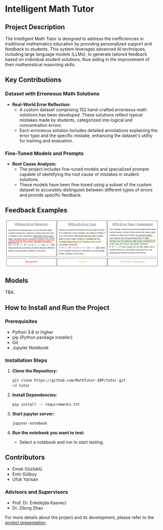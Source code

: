 # Intelligent Math Tutor

## Project Description

The Intelligent Math Tutor is designed to address the inefficiencies in traditional mathematics education by providing personalized support and feedback to students. This system leverages advanced AI techniques, including large language models (LLMs), to generate tailored feedback based on individual student solutions, thus aiding in the improvement of their mathematical reasoning skills.

## Key Contributions

### Dataset with Erroneous Math Solutions
- **Real-World Error Reflection:**
  - A custom dataset comprising 152 hand-crafted erroneous math solutions has been developed. These solutions reflect typical mistakes made by students, categorized into logical and concentration errors.
  - Each erroneous solution includes detailed annotations explaining the error type and the specific mistake, enhancing the dataset's utility for training and evaluation.

### Fine-Tuned Models and Prompts
- **Root Cause Analysis:**
  - The project includes fine-tuned models and specialized prompts capable of identifying the root cause of mistakes in student solutions.
  - These models have been fine-tuned using a subset of the custom dataset to accurately distinguish between different types of errors and provide specific feedback.
  
## Feedback Examples

![feedback examples](example/feedbacks.png)

## Models
TBA.

## How to Install and Run the Project

### Prerequisites

- Python 3.8 or higher
- pip (Python package installer)
- Git
- Jupyter Notebook

### Installation Steps

1. **Clone the Repository:**
   ```sh
   git clone https://github.com/MathTutor-IDP/tutor.git
   cd tutor
   ```

2. **Install Dependencies:**
   ```sh
   pip install -r requirements.txt
   ```
   
3. **Start jupyter server:**
   ```sh
   jupyter-notebook
   ```
   
4. **Run the notebook you want to test:**
   - Select a notebook and run to start testing.
   

## Contributors

- Emek Gözlüklü
- Emir Gülboy
- Ufuk Yarisan

### Advisors and Supervisors

- Prof. Dr. Enkelejda Kasneci
- Dr. Zilong Zhao

For more details about the project and its development, please refer to the [project presentation](https://drive.google.com/file/d/1XWakE_WND4xWoCvt3XLd6h5Pu4FsgahQ/view?usp=sharing).